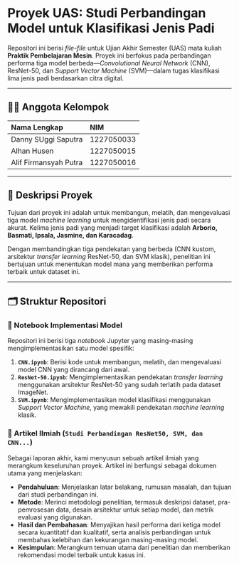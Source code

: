 # Proyek UAS: Studi Perbandingan Model untuk Klasifikasi Jenis Padi

Repositori ini berisi *file-file* untuk Ujian Akhir Semester (UAS) mata kuliah **Praktik Pembelajaran Mesin**. Proyek ini berfokus pada perbandingan performa tiga model berbeda—*Convolutional Neural Network* (CNN), ResNet-50, dan *Support Vector Machine* (SVM)—dalam tugas klasifikasi lima jenis padi berdasarkan citra digital.

---

## 👨‍💻 Anggota Kelompok

| Nama Lengkap | NIM |
| :--- | :--- |
| Danny SUggi Saputra | 1227050033 |
| Alhan Husen | 1227050015 |
| Alif Firmansyah Putra | 1227050016 |

---

## 📖 Deskripsi Proyek

Tujuan dari proyek ini adalah untuk membangun, melatih, dan mengevaluasi tiga model *machine learning* untuk mengidentifikasi jenis padi secara akurat. Kelima jenis padi yang menjadi target klasifikasi adalah **Arborio, Basmati, Ipsala, Jasmine, dan Karacadag**.

Dengan membandingkan tiga pendekatan yang berbeda (CNN kustom, arsitektur *transfer learning* ResNet-50, dan SVM klasik), penelitian ini bertujuan untuk menentukan model mana yang memberikan performa terbaik untuk dataset ini.

---

## 🗂️ Struktur Repositori

### 📓 Notebook Implementasi Model

Repositori ini berisi tiga *notebook* Jupyter yang masing-masing mengimplementasikan satu model spesifik:

1.  **`CNN.ipynb`**: Berisi kode untuk membangun, melatih, dan mengevaluasi model CNN yang dirancang dari awal.
2.  **`ResNet-50.ipynb`**: Mengimplementasikan pendekatan *transfer learning* menggunakan arsitektur ResNet-50 yang sudah terlatih pada dataset ImageNet.
3.  **`SVM.ipynb`**: Mengimplementasikan model klasifikasi menggunakan *Support Vector Machine*, yang mewakili pendekatan *machine learning* klasik.

### 📄 Artikel Ilmiah (`Studi Perbandingan ResNet50, SVM, dan CNN...`)

Sebagai laporan akhir, kami menyusun sebuah artikel ilmiah yang merangkum keseluruhan proyek. Artikel ini berfungsi sebagai dokumen utama yang menjelaskan:

* **Pendahuluan**: Menjelaskan latar belakang, rumusan masalah, dan tujuan dari studi perbandingan ini.
* **Metode**: Merinci metodologi penelitian, termasuk deskripsi dataset, pra-pemrosesan data, desain arsitektur untuk setiap model, dan metrik evaluasi yang digunakan.
* **Hasil dan Pembahasan**: Menyajikan hasil performa dari ketiga model secara kuantitatif dan kualitatif, serta analisis perbandingan untuk membahas kelebihan dan kekurangan masing-masing model.
* **Kesimpulan**: Merangkum temuan utama dari penelitian dan memberikan rekomendasi model terbaik untuk kasus ini.
